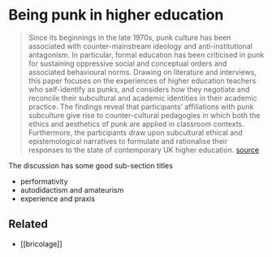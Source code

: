 # Being punk in higher education

> Since its beginnings in the late 1970s, punk culture has been associated with counter-mainstream ideology and anti-institutional antagonism. In particular, formal education has been criticised in punk for sustaining oppressive social and conceptual orders and associated behavioural norms. Drawing on literature and interviews, this paper focuses on the experiences of higher education teachers who self-identify as punks, and considers how they negotiate and reconcile their subcultural and academic identities in their academic practice. The findings reveal that participants’ affiliations with punk subculture give rise to counter-cultural pedagogies in which both the ethics and aesthetics of punk are applied in classroom contexts. Furthermore, the participants draw upon subcultural ethical and epistemological narratives to formulate and rationalise their responses to the state of contemporary UK higher education. [source](http://www.tandfonline.com/doi/full/10.1080/13562517.2016.1226278)

The discussion has some good sub-section titles

- performativity
- autodidactism and amateurism
- experience and praxis

## Related

- [[bricolage]]


